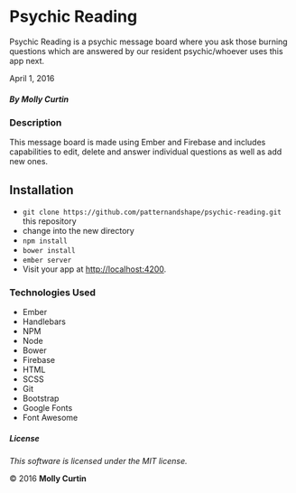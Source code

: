 # Psychic Reading

Psychic Reading is a psychic message board where you ask those burning questions which are answered by our resident psychic/whoever uses this app next.

April 1, 2016

##### By Molly Curtin

### Description

This message board is made using Ember and Firebase and includes capabilities to edit, delete and answer individual questions as well as add new ones.

## Installation

* `git clone https://github.com/patternandshape/psychic-reading.git` this repository
*  change into the new directory
* `npm install`
* `bower install`
* `ember server`
* Visit your app at [http://localhost:4200](http://localhost:4200).

### Technologies Used

* Ember
* Handlebars
* NPM
* Node
* Bower
* Firebase
* HTML
* SCSS
* Git
* Bootstrap
* Google Fonts
* Font Awesome

##### License

*This software is licensed under the MIT license.*

&copy; 2016 **Molly Curtin**
